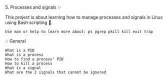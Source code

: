 5. Processes and signals ✨

This project is about learning how to manage processes and signals in Linux using Bash scripting 🐚.

    Use man or help to learn more about: ps pgrep pkill kill exit trap

💡 General

    What is a PID
    What is a process
    How to find a process’ PID
    How to kill a process
    What is a signal
    What are the 2 signals that cannot be ignored

